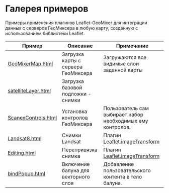 # Галерея примеров

Примеры применения плагинов Leaflet-GeoMixer для интеграции данных с серверов ГеоМиксера в любую карту, созданную с использованием библиотеки Leaflet. 

Пример|Описание|Примечание
------|---------|-----------
[GeoMixerMap.html](http://ScanEx.github.com/Leaflet-GeoMixer/examples/GeoMixerMap.html)| Загрузка карты с сервера ГеоМиксера| Загружаются все видимые слои заданной карты
[satelliteLayer.html](http://ScanEx.github.com/Leaflet-GeoMixer/examplesV2/satelliteLayer.html)|Загрузка базовой подложки - снимки|
[ScanexControls.html](http://scanex.github.io/gmxControls/examples/ScanexControls.html)| Установка контролов ГеоМиксера| Пользователь сам выбирает набор необходимых ему контролов.
[Landsat8.html](http://scanex.github.io/Leaflet.imageTransform/examples/Landsat8.html)| Снимки Landsat| Плагин [Leaflet.imageTransform](https://github.com/ScanEx/Leaflet.imageTransform)
[Editing.html](http://scanex.github.io/Leaflet.imageTransform/examples/Editing.html)| Перепривязка снимка| Плагин [Leaflet.imageTransform](https://github.com/ScanEx/Leaflet.imageTransform)
[bindPopup.html](http://ScanEx.github.com/Leaflet-GeoMixer/examplesV2/bindPopup.html)| Включение балуна для векторного слоя| Добавление пользовательского контента в тело балуна.
